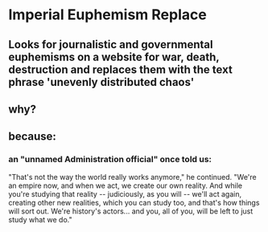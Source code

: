 # Imperial Euphemism Replace

## Looks for journalistic and governmental euphemisms on a website for war, death, destruction and replaces them with the text phrase 'unevenly distributed chaos'

## why?

## because:
### an "unnamed Administration official" once told us:

"That's not the way the world really works anymore," he continued. "We're an empire now, and when we act, we create our own reality. And while you're studying that reality -- judiciously, as you will -- we'll act again, creating other new realities, which you can study too, and that's how things will sort out. We're history's actors... and you, all of you, will be left to just study what we do."